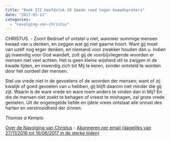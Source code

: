 ```yaml
---
title: "Boek III Hoofdstuk 28 Goede raad tegen kwaadsprekers"
date: "2017-03-21"
categories: 
  - "navolging-van-christus"
---
```


CHRISTUS. - Zoon! Bedroef of ontstel u niet, wanneer sommige mensen kwaad van u denken, en zeggen wat gij niet gaarne hoort. Want gij moet van uzelf nog erger denken, en niemand voor zwakker houden dan u. Indien gij inwendig voor God wandelt, zult gij de voorbijvliegende woorden er mensen niet veel achten. Het is geen kleine wijsheid stil te zwijgen in de kwade tijden, en inwendig zich tot Mij te keren, zonder ontsteld te worden door het oordeel der mensen.

Stel uw vrede niet in de gevoelens of de woorden der mensen; want of zij kwalijk of goed gevoelen van u hebben, gij blijft daarom niet minder die gij zijt. Waarin is de ware vrede en ware roem anders te vinden dan in Mij? En die de mensen niet zoekt te behagen of vreest te mishagen, zal grote vrede genieten. Uit de ongeregelde liefde en ijdele vrees ontstaat alle onrust des harten en verstrooidheid der zinnen.

_Thomas a Kempis_

[Over de Navolging van Christus](/blog/de-navolging-van-christus-in-de-sterke-tijden/) - [Abonneren per email (dagelijks van 27/11/2016 tot 16/06/2017 in de sterke tijden)](http://eepurl.com/cg9VGT)
